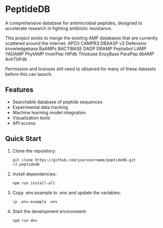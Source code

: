 # PeptideDB

A comprehensive database for antimicrobial peptides, designed to accelerate research in fighting antibiotic resistance.

This project exists to merge the existing AMP databases that are currently scattered around the internet:
APD3
CAMPR3
DBAASP v3
Defensins knowledgebase
BaAMPs
BACTIBASE
DADP
DRAMP
Peptaibol
LAMP
YADAMP
PhytAMP
InverPep
HIPdb
Thiobase
EnzyBase
ParaPep
dbAMP
AntiTbPdb

Permission and licenses still need to obtained for many of these datasets before this can launch.

## Features

- Searchable database of peptide sequences
- Experimental data tracking
- Machine learning model integration
- Visualization tools
- API access

## Quick Start

1. Clone the repository:
   ```bash
   git clone https://github.com/yourusername/peptidedb.git
   cd peptidedb
   ```

2. Install dependencies:
   ```bash
   npm run install-all
   ```

3. Copy .env.example to .env and update the variables:
   ```bash
   cp .env.example .env
   ```

4. Start the development environment:
   ```bash
   npm run dev
   ```
